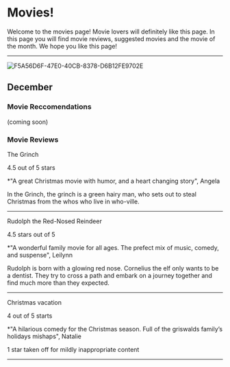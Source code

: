 # Movies!

Welcome to the movies page! Movie lovers will definitely like this page. In this page you will find movie reviews, suggested movies and the movie of the month. We hope you like this page!
* * * 

![F5A56D6F-47E0-40CB-8378-D6B12FE9702E](https://user-images.githubusercontent.com/48270916/87370489-885aac80-c52f-11ea-94a9-535d0ad8137a.jpeg)

## December

### Movie Reccomendations

(coming soon)

### Movie Reviews

The Grinch

4.5 out of 5 stars

*"A great Christmas movie with humor, and a heart changing story", Angela

In the Grinch, the grinch is a green hairy man, who sets out to steal Christmas from the whos who live in who-ville.


* * *

Rudolph the Red-Nosed Reindeer

4.5 stars out of 5

*"A wonderful family movie for all ages. The prefect mix of music, comedy, and suspense", Leilynn

Rudolph is born with a glowing red nose. Cornelius the elf only wants to be a dentist. They try to cross a path and embark on a journey together and find much more than they expected.


* * *

Christmas vacation

4 out of 5 starts

*"A hilarious comedy for the Christmas season. Full of the griswalds family’s holidays mishaps", Natalie

1 star taken off for mildly inappropriate content


* * *
